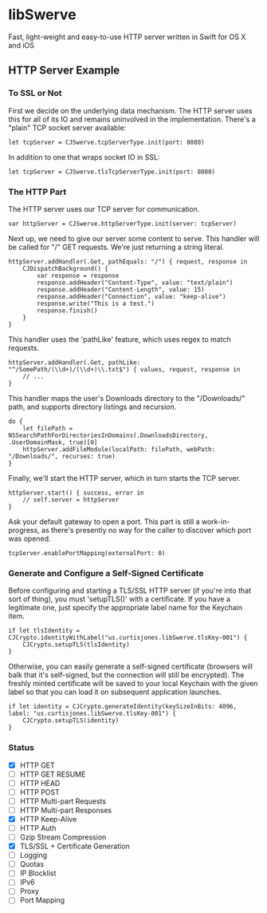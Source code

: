 # libSwerve
Fast, light-weight and easy-to-use HTTP server written in Swift for OS X and iOS

## HTTP Server Example

### To SSL or Not

First we decide on the underlying data mechanism. The HTTP server uses this for all of its IO and remains uninvolved in the implementation. There's a "plain" TCP socket server available:
```
let tcpServer = CJSwerve.tcpServerType.init(port: 8080)
```

In addition to one that wraps socket IO in SSL:
```
let tcpServer = CJSwerve.tlsTcpServerType.init(port: 8080)
```

### The HTTP Part

The HTTP server uses our TCP server for communication.
```
var httpServer = CJSwerve.httpServerType.init(server: tcpServer)
```

Next up, we need to give our server some content to serve. This handler will be called for "/" GET requests. We're just returning a string literal.
```
httpServer.addHandler(.Get, pathEquals: "/") { request, response in
	CJDispatchBackground() {
		var response = response
		response.addHeader("Content-Type", value: "text/plain")
		response.addHeader("Content-Length", value: 15)
		response.addHeader("Connection", value: "keep-alive")
		response.write("This is a test.")
		response.finish()
	}
}
```

This handler uses the 'pathLike' feature, which uses regex to match requests.
```
httpServer.addHandler(.Get, pathLike: "^/SomePath/(\\d+)/(\\d+)\\.txt$") { values, request, response in
	// ...
}
```

This handler maps the user's Downloads directory to the "/Downloads/" path, and supports directory listings and recursion.
```
do {
	let filePath = NSSearchPathForDirectoriesInDomains(.DownloadsDirectory, .UserDomainMask, true)[0]
	httpServer.addFileModule(localPath: filePath, webPath: "/Downloads/", recurses: true)
}
```

Finally, we'll start the HTTP server, which in turn starts the TCP server.
```
httpServer.start() { success, error in
	// self.server = httpServer
}
```

Ask your default gateway to open a port. This part is still a work-in-progress, as there's presently no way for the caller to discover which port was opened.
```
tcpServer.enablePortMapping(externalPort: 0)
```

### Generate and Configure a Self-Signed Certificate

Before configuring and starting a TLS/SSL HTTP server (if you're into that sort of thing), you must 'setupTLS()' with a certificate. If you have a legitimate one, just specify the appropriate label name for the Keychain item.
```
if let tlsIdentity = CJCrypto.identityWithLabel("us.curtisjones.libSwerve.tlsKey-001") {
	CJCrypto.setupTLS(tlsIdentity)
}
```

Otherwise, you can easily generate a self-signed certificate (browsers will balk that it's self-signed, but the connection will still be encrypted). The freshly minted certificate will be saved to your local Keychain with the given label so that you can load it on subsequent application launches.
```
if let identity = CJCrypto.generateIdentity(keySizeInBits: 4096, label: "us.curtisjones.libSwerve.tlsKey-001") {
	CJCrypto.setupTLS(identity)
}
```

### Status

- [x] HTTP GET
- [ ] HTTP GET RESUME
- [ ] HTTP HEAD
- [ ] HTTP POST
- [ ] HTTP Multi-part Requests
- [ ] HTTP Multi-part Responses
- [x] HTTP Keep-Alive
- [ ] HTTP Auth
- [ ] Gzip Stream Compression
- [x] TLS/SSL + Certificate Generation
- [ ] Logging
- [ ] Quotas
- [ ] IP Blocklist
- [ ] IPv6
- [ ] Proxy
- [ ] Port Mapping
